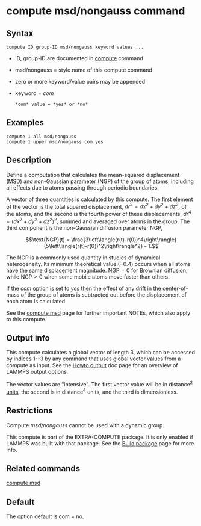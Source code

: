 # compute msd/nongauss command

## Syntax

``` LAMMPS
compute ID group-ID msd/nongauss keyword values ...
```

-   ID, group-ID are documented in [compute](compute) command

-   msd/nongauss = style name of this compute command

-   zero or more keyword/value pairs may be appended

-   keyword = *com*

        *com* value = *yes* or *no*

## Examples

``` LAMMPS
compute 1 all msd/nongauss
compute 1 upper msd/nongauss com yes
```

## Description

Define a computation that calculates the mean-squared displacement (MSD)
and non-Gaussian parameter (NGP) of the group of atoms, including all
effects due to atoms passing through periodic boundaries.

A vector of three quantities is calculated by this compute. The first
element of the vector is the total squared displacement,
$dr^2 = dx^2 + dy^2 + dz^2$, of the atoms, and the second is the fourth
power of these displacements, $dr^4 = (dx^2 + dy^2 + dz^2)^2$, summed
and averaged over atoms in the group. The third component is the
non-Gaussian diffusion parameter NGP,

$$\text{NGP}(t) = \frac{3\left\langle(r(t)-r(0))^4\right\rangle}
                     {5\left\langle(r(t)-r(0))^2\right\rangle^2} - 1.$$

The NGP is a commonly used quantity in studies of dynamical
heterogeneity. Its minimum theoretical value $(-0.4)$ occurs when all
atoms have the same displacement magnitude. $\text{NGP}=0$ for Brownian
diffusion, while $\text{NGP} > 0$ when some mobile atoms move faster
than others.

If the *com* option is set to *yes* then the effect of any drift in the
center-of-mass of the group of atoms is subtracted out before the
displacement of each atom is calculated.

See the [compute msd](compute_msd) page for further important NOTEs,
which also apply to this compute.

## Output info

This compute calculates a global vector of length 3, which can be
accessed by indices 1\--3 by any command that uses global vector values
from a compute as input. See the [Howto output](Howto_output) doc page
for an overview of LAMMPS output options.

The vector values are \"intensive\". The first vector value will be in
distance$^2$ [units](units), the second is in distance$^4$ units, and
the third is dimensionless.

## Restrictions

Compute *msd/nongauss* cannot be used with a dynamic group.

This compute is part of the EXTRA-COMPUTE package. It is only enabled if
LAMMPS was built with that package. See the [Build
package](Build_package) page for more info.

## Related commands

[compute msd](compute_msd)

## Default

The option default is com = no.
